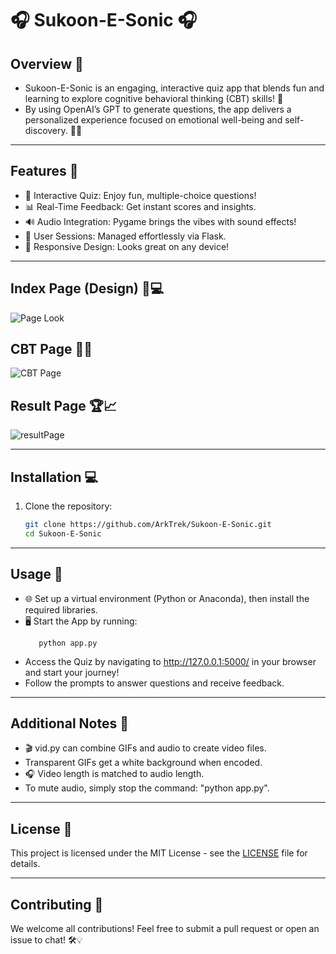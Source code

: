 # 🎧 Sukoon-E-Sonic 🎧

## Overview 🌟
- Sukoon-E-Sonic is an engaging, interactive quiz app that blends fun and learning to explore cognitive behavioral thinking (CBT) skills! 🧠
- By using OpenAI’s GPT to generate questions, the app delivers a personalized experience focused on emotional well-being and self-discovery. 🌱💬

---

## Features 🚀
- 🎲 Interactive Quiz: Enjoy fun, multiple-choice questions!
- 📊 Real-Time Feedback: Get instant scores and insights.
- 🔊 Audio Integration: Pygame brings the vibes with sound effects!
- 👥 User Sessions: Managed effortlessly via Flask.
- 📱 Responsive Design: Looks great on any device!

---
## Index Page (Design) 📱💻

![Page Look](https://github.com/user-attachments/assets/169d6034-cbdb-4383-a568-c67a20d8598b)


## CBT Page 🧠💡
![CBT Page](https://github.com/user-attachments/assets/a19dc681-1f5f-4fb2-a6c9-713901388d9a)


## Result Page 🏆📈
![resultPage](https://github.com/user-attachments/assets/26b5ada0-c67f-434d-a91e-ddebb29a7aa7)


---

## Installation 💻
1. Clone the repository:
   ```bash
   git clone https://github.com/ArkTrek/Sukoon-E-Sonic.git
   cd Sukoon-E-Sonic
   ```
---

## Usage 🚀
- 🌐 Set up a virtual environment (Python or Anaconda), then install the required libraries.
- 🖥️ Start the App by running:
  ```
     python app.py
  ```
- Access the Quiz by navigating to http://127.0.0.1:5000/ in your browser and start your journey!
- Follow the prompts to answer questions and receive feedback.

---

## Additional Notes 📝
- 🎬 vid.py can combine GIFs and audio to create video files.
- Transparent GIFs get a white background when encoded.
- 🎧 Video length is matched to audio length.
- To mute audio, simply stop the command: "python app.py".

---

## License 📜
This project is licensed under the MIT License - see the [LICENSE](https://github.com/ArkTrek/Sukoon-E-Sonic/blob/main/LICENSE) file for details.

---

## Contributing 🤝
We welcome all contributions! Feel free to submit a pull request or open an issue to chat! 🛠️💡
